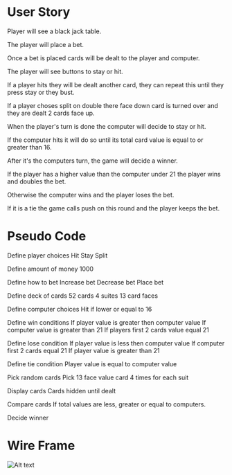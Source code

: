 # User Story

Player will see a black jack table.

The player will place a bet.

Once a bet is placed cards will be dealt to the player and computer.

The player will see buttons to stay or hit.

If a player hits they will be dealt another card, they can repeat this until they press stay or they bust.

If a player choses split on double there face down card is turned over and they are dealt 2 cards face up.

When the player's turn is done the computer will decide to stay or hit.

If the computer hits it will do so until its total card value is equal to or greater than 16.

After it's the computers turn, the game will decide a winner.

If the player has a higher value than the computer under 21 the player wins and doubles the bet.

Otherwise the computer wins and the player loses the bet.

If it is a tie the game calls push on this round and the player keeps the bet.

# Pseudo Code

Define player choices
Hit
Stay
Split

Define amount of money
1000

Define how to bet
Increase bet
Decrease bet
Place bet

Define deck of cards
52 cards
4 suites
13 card faces

Define computer choices
Hit if lower or equal to 16

Define win conditions
If player value is greater then computer value
If computer value is greater than 21
If players first 2 cards value equal 21

Define lose condition
If player value is less then computer value
If computer first 2 cards equal 21
If player value is greater than 21

Define tie condition
Player value is equal to computer value

Pick random cards
Pick 13 face value card 4 times for each suit

Display cards
Cards hidden until dealt

Compare cards
If total values are less, greater or equal to computers.

Decide winner

# Wire Frame

![Alt text](https://i.imgur.com/uCTa00C.png)
